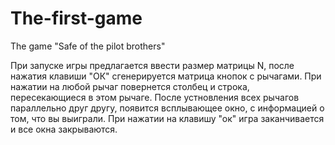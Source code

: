 # The-first-game
The game "Safe of the pilot brothers"

При запуске игры предлагается ввести размер матрицы N, после нажатия клавиши "ОК" сгенерируется матрица кнопок с рычагами. 
При нажатии на любой рычаг повернется столбец и строка, пересекающиеся в этом рычаге.
После устновления всех рычагов параллельно друг другу, появится всплывающее окно, с информацией о том, что вы выиграли. При нажатии на клавишу "ок" игра заканчивается и все окна закрываются.
